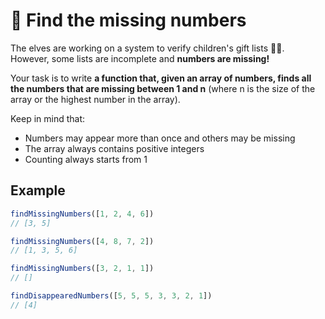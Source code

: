 # 🔢 Find the missing numbers

The elves are working on a system to verify children's gift lists 👧👦. However, some lists are incomplete and **numbers are missing!**

Your task is to write **a function that, given an array of numbers, finds all the numbers that are missing between 1 and n** (where n is the size of the array or the highest number in the array).

Keep in mind that:

- Numbers may appear more than once and others may be missing
- The array always contains positive integers
- Counting always starts from 1

## Example

```javascript
findMissingNumbers([1, 2, 4, 6])
// [3, 5]

findMissingNumbers([4, 8, 7, 2])
// [1, 3, 5, 6]

findMissingNumbers([3, 2, 1, 1])
// []

findDisappearedNumbers([5, 5, 5, 3, 3, 2, 1])
// [4]
```